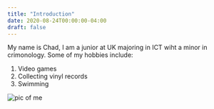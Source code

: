 ```yaml
---
title: "Introduction"
date: 2020-08-24T00:00:00-04:00
draft: false
---
```

My name is Chad, I am a junior at UK majoring in ICT wiht a minor in crimonology. Some of my hobbies include:

<ol>
<li>Video games</li>
<li>Collecting vinyl records</li>
<li>Swimming</li>
</ol>

![pic of me](https://dreamy-kirch-e48278.netlify.app/me.jpg "Myself")
